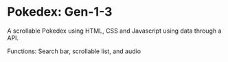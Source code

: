 # Pokedex: Gen-1-3
A scrollable Pokedex using HTML, CSS and Javascript using data through a API.

Functions: Search bar, scrollable list, and audio

